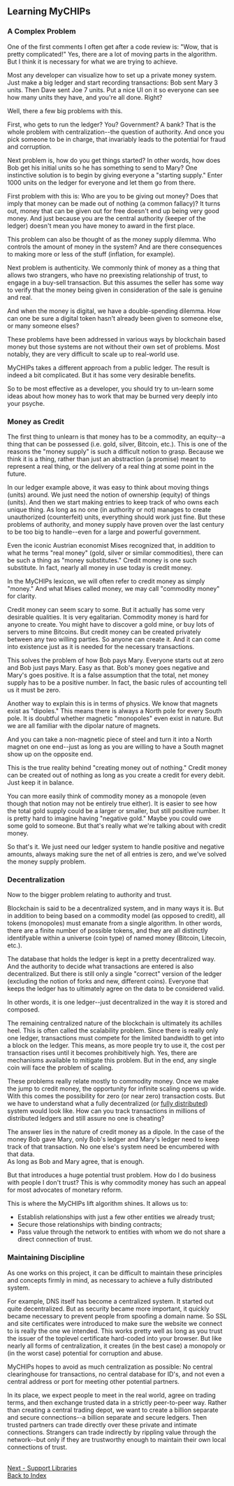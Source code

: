## Learning MyCHIPs

### A Complex Problem
One of the first comments I often get after a code review is: "Wow, that is 
pretty complicated!"  Yes, there are a lot of moving parts in the algorithm.
But I think it is necessary for what we are trying to achieve.

Most any developer can visualize how to set up a private money system.  Just
make a big ledger and start recording transactions:  Bob sent Mary 3 units.
Then Dave sent Joe 7 units.  Put a nice UI on it so everyone can see how many
units they have, and you're all done.  Right?

Well, there a few big problems with this.

First, who gets to run the ledger?  You?  Government?  A bank?  That is the
whole problem with centralization--the question of authority.  And once you
pick someone to be in charge, that invariably leads to the potential for
fraud and corruption.

Next problem is, how do you get things started?  In other words, how does Bob
get his initial units so he has something to send to Mary?  One instinctive
solution is to begin by giving everyone a "starting supply."  Enter 1000 units
on the ledger for everyone and let them go from there.

First problem with this is:  Who are you to be giving out money?  Does that
imply that money can be made out of nothing (a common fallacy)?  It turns out,
money that can be given out for free doesn't end up being very good money.
And just because you are the central authority (keeper of the ledger) doesn't
mean you have money to award in the first place.

This problem can also be thought of as the money supply dilemma.  Who controls
the amount of money in the system?  And are there consequences to making more
or less of the stuff (inflation, for example).

Next problem is authenticity.  We commonly think of money as a thing that
allows two strangers, who have no preexisting relationship of trust, to engage
in a buy-sell transaction.  But this assumes the seller has some way to verify
that the money being given in consideration of the sale is genuine and real.

And when the money is digital, we have a double-spending dilemma.  How can one
be sure a digital token hasn't already been given to someone else, or many
someone elses?

These problems have been addressed in various ways by blockchain based money
but those systems are not without their own set of problems.  Most notably, 
they are very difficult to scale up to real-world use.

MyCHIPs takes a different approach from a public ledger.  The result is indeed
a bit complicated.  But it has some very desirable benefits.

So to be most effective as a developer, you should try to un-learn some ideas
about how money has to work that may be burned very deeply into your psyche.

### Money as Credit
The first thing to unlearn is that money has to be a commodity, an equity--a
thing that can be possessed (i.e. gold, silver, Bitcoin, etc.).  This is one of 
the reasons the "money supply" is such a difficult notion to grasp.  Because we 
think it is a thing, rather than just an abstraction (a promise) meant to 
represent a real thing, or the delivery of a real thing at some point in the
future.

In our ledger example above, it was easy to think about moving things (units)
around.  We just need the notion of ownership (equity) of things (units).  And
then we start making entries to keep track of who owns each unique thing.  As
long as no one (in authority or not) manages to create unauthorized (counterfeit) 
units, everything should work just fine.  But these problems of
authority, and money supply have proven over the last century to be too big to
handle--even for a large and powerful government.

Even the iconic Austrian economist Mises recognized that, in addition to what
he terms "real money" (gold, silver or similar commodities), there can be such
a thing as "money substitutes."  Credit money is one such substitute.  In fact,
nearly all money in use today is credit money.

In the MyCHIPs lexicon, we will often refer to credit money as simply "money." 
And what Mises called money, we may call "commodity money" for clarity.

Credit money can seem scary to some.  But it actually has some very desirable
qualities.  It is very egalitarian.  Commodity money is hard for anyone to
create.  You might have to discover a gold mine, or buy lots of servers to mine
Bitcoins.  But credit money can be created privately between any two willing
parties.  So anyone can create it.  And it can come into existence just as it 
is needed for the necessary transactions.

This solves the problem of how Bob pays Mary.  Everyone starts out at zero and
Bob just pays Mary.  Easy as that.  Bob's money goes negative and Mary's goes
positive.  It is a false assumption that the total, net money supply has to be
a positive number.  In fact, the basic rules of accounting tell us it must be 
zero.

Another way to explain this is in terms of physics.  We know that magnets
exist as "dipoles."  This means there is always a North pole for every South
pole.  It is doubtful whether magnetic "monopoles" even exist in nature.  But
we are all familiar with the dipolar nature of magnets.

And you can take a non-magnetic piece of steel and turn it into a North magnet
on one end--just as long as you are willing to have a South magnet show up on
the opposite end.

This is the true reality behind "creating money out of nothing."  Credit money
can be created out of nothing as long as you create a credit for every debit.
Just keep it in balance.

You can more easily think of commodity money as a monopole (even though that 
notion may not be entirely true either).  It is easier to see how the total 
gold supply could be a larger or smaller, but still positive number.  It is 
pretty hard to imagine having "negative gold."  Maybe you could owe some gold 
to someone.  But that's really what we're talking about with credit money.

So that's it.  We just need our ledger system to handle positive and negative
amounts, always making sure the net of all entries is zero, and we've solved 
the money supply problem.

### Decentralization
Now to the bigger problem relating to authority and trust.

Blockchain is said to be a decentralized system, and in many ways it is.  But
in addition to being based on a commodity model (as opposed to credit), all
tokens (monopoles) must emanate from a single algorithm.  In other words, there
are a finite number of possible tokens, and they are all distinctly identifyable
within a universe (coin type) of named money (Bitcoin, Litecoin, etc.).

The database that holds the ledger is kept in a pretty decentralized way.
And the authority to decide what transactions are entered is also decentralized.
But there is still only a single "correct" version of the ledger (excluding the
notion of forks and new, different coins).  Everyone that keeps the ledger has
to ultimately agree on the data to be considered valid.

In other words, it is one ledger--just decentralized in the way it is stored and
composed.

The remaining centralized nature of the blockchain is ultimately its achilles
heel.  This is often called the scalability problem.  Since there is really
only one ledger, transactions must compete for the limited bandwidth to get
into a block on the ledger.  This means, as more people try to use it, the cost
per transaction rises until it becomes prohibitively high.  Yes, there are
mechanisms available to mitigate this problem.  But in the end, any single coin
will face the problem of scaling.

These problems really relate mostly to commodity money.  Once we make the jump
to credit money, the opportunity for infinite scaling opens up wide.
With this comes the possibility for zero (or near zero) transaction costs.
But we have to understand what a fully decentralized 
(or [fully distributed](https://medium.com/nakamo-to/whats-the-difference-between-decentralized-and-distributed-1b8de5e7f5a4))
system would look like.
How can you track transactions in millions of distributed ledgers and still assure no one is cheating?

The answer lies in the nature of credit money as a dipole.  In the case of
the money Bob gave Mary, only Bob's ledger and Mary's ledger need to keep track 
of that transaction.  No one else's system need be encumbered with that data.  
As long as Bob and Mary agree, that is enough.

But that introduces a huge potential trust problem.  How do I do business with
people I don't trust?  This is why commodity money has such an appeal for most
advocates of monetary reform.

This is where the MyCHIPs lift algorithm shines.  It allows us to:

- Establish relationships with just a few other entities we already trust;
- Secure those relationships with binding contracts;
- Pass value through the network to entities with whom we do not share a direct 
  connection of trust.

### Maintaining Discipline
As one works on this project, it can be difficult to maintain these principles
and concepts firmly in mind, as necessary to achieve a fully distributed system.

For example, DNS itself has become a centralized system.  It started out quite
decentralized.  But as security became more important, it quickly became 
necessary to prevent people from spoofing a domain name.  So SSL and site
certificates were introduced to make sure the website we connect to is really
the one we intended.  This works pretty well as long as you trust the issuer of 
the toplevel certificate hard-coded into your browser.  But like nearly all
forms of centralization, it creates (in the best case) a monopoly or (in the
worst case) potential for corruption and abuse.

MyCHIPs hopes to avoid as much centralization as possible:  No central 
clearinghouse for transactions, no central database for ID's, and not even a 
central address or port for meeting other potential partners.

In its place, we expect people to meet in the real world, agree on trading 
terms, and then exchange trusted data in a strictly peer-to-peer way.  Rather 
than creating a central trading depot, we want to create a billion separate and 
secure connections--a billion separate and secure ledgers.  Then trusted 
partners can trade directly over these private and intimate connections.
Strangers can trade indirectly by rippling value through the network--but only 
if they are trustworthy enough to maintain their own local connections of 
trust.

<br>[Next - Support Libraries](work-hacking.md)
<br>[Back to Index](README.md#contents)
